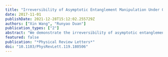 ```yaml
---
title: "Irreversibility of Asymptotic Entanglement Manipulation Under Quantum Operations Completely Preserving Positivity of Partial Transpose"
date: 2017-11-01
publishDate: 2021-12-28T15:12:02.255729Z
authors: ["Xin Wang", "Runyao Duan"]
publication_types: ["2"]
abstract: "We demonstrate the irreversibility of asymptotic entanglement manipulation under quantum operations that completely preserve positivity of partial transpose (PPT), which resolves a major open problem in quantum information theory. To be more specific, we show that for any rank-two mixed state supporting on the $3øtimes3$ antisymmetric subspace, the amount of distillable entanglement by PPT operations is strictly smaller than one entanglement bit (ebit) while its entanglement cost under PPT operations is exactly one ebit. As a byproduct, we find that for this class of quantum states, both the Rains' bound and its regularization, are strictly less than the asymptotic relative entropy of entanglement with respect to PPT states. So in general there is no unique entanglement measure for the manipulation of entanglement by PPT operations. We further present a feasible sufficient condition for the irreversibility of entanglement manipulation under PPT operations."
featured: false
publication: "*Physical Review Letters*"
doi: "10.1103/PhysRevLett.119.180506"
---
```


